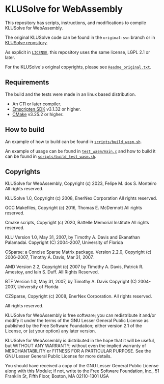 # KLUSolve for WebAssembly

This repository has scripts, instructions, and modifications to compile KLUSolve for WebAssembly.

The original KLUSolve code can be found in the `original-svn` branch or in [KLUSolve repository](https://sourceforge.net/projects/klusolve/).

As explicit in [`LICENSE`](LICENSE), this repository uses the same license, LGPL 2.1 or later.

For the KLUSolve's original copyrights, please see [`Readme_original.txt`](Readme_original.txt).


## Requirements

The build and the tests were made in an linux based distribution.

- An C11 or later compiler.
- [Emscripten SDK](https://emscripten.org/index.html) v3.1.32 or higher.
- [CMake](https://cmake.org/) v3.25.2 or higher.

## How to build

An example of how to build can be found in [`scripts/build_wasm.sh`](scripts/build_wasm.sh).

An example of usage can be found in [`test_wasm/main.c`](test_wasm/main.c) and how to build it can be found in [`scripts/build_test_wasm.sh`](`scripts/build_test_wasm.sh`).

## Copyrights

KLUSolve for WebAssembly, Copyright (c) 2023, Felipe M. dos S. Monteiro
All rights reserved.

KLUSolve 1.0, Copyright (c) 2008, EnerNex Corporation
All rights reserved.

GCC Makefiles, Copyright (c) 2016, Thomas E. McDermott
All rights reserved.

Cmake scripts, Copyright (c) 2020, Battelle Memorial Institute
All rights reserved.

KLU Version 1.0, May 31, 2007, by Timothy A. Davis and Ekanathan Palamadai.
Copyright (C) 2004-2007, University of Florida

CSparse: a Concise Sparse Matrix package.
Version 2.2.0, Copyright (c) 2006-2007, Timothy A. Davis, Mar 31, 2007.

AMD Version 2.2, Copyright (c) 2007 by Timothy A.
Davis, Patrick R. Amestoy, and Iain S. Duff.  All Rights Reserved.

BTF Version 1.0, May 31, 2007, by Timothy A. Davis
Copyright (C) 2004-2007, University of Florida

CZSparse, Copyright (c) 2008, EnerNex Corporation. All rights reserved.

All rights reserved.

KLUSolve for WebAssembly is free software; you can redistribute it and/or modify it under the terms of the GNU Lesser General Public License as published by the Free Software Foundation; either version 2.1 of the License, or (at your option) any later version.

KLUSolve for WebAssembly is distributed in the hope that it will be useful, but WITHOUT ANY WARRANTY; without even the implied warranty of MERCHANTABILITY or FITNESS FOR A PARTICULAR PURPOSE. See the GNU Lesser General Public License for more details.

You should have received a copy of the GNU Lesser General Public License along with this Module; if not, write to the Free Software Foundation, Inc., 51 Franklin St, Fifth Floor, Boston, MA 02110-1301 USA